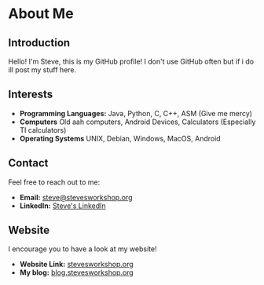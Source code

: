 # About Me

## Introduction
Hello! I'm Steve, this is my GitHub profile! I don't use GitHub often but if i do ill post my stuff here.

## Interests
- **Programming Languages:** Java, Python, C, C++, ASM (Give me mercy)
- **Computers** Old aah computers, Android Devices, Calculators (Especially TI calculators)
- **Operating Systems** UNIX, Debian, Windows, MacOS, Android


## Contact
Feel free to reach out to me:
- **Email:** [steve@stevesworkshop.org](mailto:steve@stevesworkshop.org)
- **LinkedIn:** [Steve's LinkedIn](https://www.linkedin.com/in/steve-peto-monge-8b824630a)

## Website
I encourage you to have a look at my website!
- **Website Link:** [stevesworkshop.org](https://stevesworkshop.org)
- **My blog:** [blog.stevesworkshop.org](https://blog.stevesworkshop.org)
